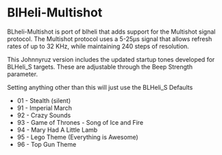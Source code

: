 # BlHeli-Multishot
BLheli-Multishot is port of blheli that adds support for the Multishot signal protocol.  The Multishot protocol uses a 5-25µs signal that allows refresh rates of up to 32 KHz, while maintaining 240 steps of resolution.

This Johnnyruz version includes the updated startup tones developed for BLHeli_S targets. These are adjustable through the Beep Strength parameter.

Setting anything other than this will just use the BLHeli_S Defaults
* 01 - Stealth (silent)
* 91 - Imperial March
* 92 - Crazy Sounds
* 93 - Game of Thrones - Song of Ice and Fire
* 94 - Mary Had A Little Lamb
* 95 - Lego Theme (Everything is Awesome)
* 96 - Top Gun Theme
